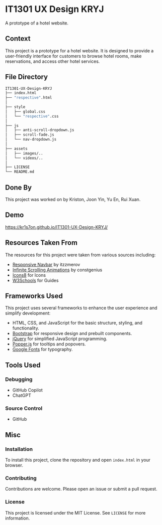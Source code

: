 # IT1301 UX Design KRYJ

A prototype of a hotel website.

## Context

This project is a prototype for a hotel website. It is designed to provide a user-friendly interface for customers to browse hotel rooms, make reservations, and access other hotel services.

## File Directory

```bash
IT1301-UX-Design-KRYJ
├── index.html
├── "respective".html
│ 
├── style
│   ├── global.css
│   └── "respective".css
│ 
├── js
│   ├── anti-scroll-dropdown.js
│   ├── scroll-fade.js
│   └── nav-dropdown.js
│ 
├── assets
│   ├── images/..
│   └── videos/..
│
├── LICENSE 
└── README.md
```

## Done By

This project was worked on by Kriston, Joon Yin, Yu En, Rui Xuan.

## Demo

https://kr1s7on.github.io/IT1301-UX-Design-KRYJ/

## Resources Taken From

The resources for this project were taken from various sources including:

- [Responsive Navbar](https://github.com/itzzmerov/responsive-navbar) by itzzmerov
- [Infinite Scrolling Animations](https://github.com/constgenius/InfiniteScroll) by constgenius
- [Icons8](https://icons8.com/) for Icons
- [W3Schools](https://www.w3schools.com/) for Guides

## Frameworks Used

This project uses several frameworks to enhance the user experience and simplify development:

- HTML, CSS, and JavaScript for the basic structure, styling, and functionality.
- [Bootstrap](https://getbootstrap.com/) for responsive design and prebuilt components.
- [jQuery](https://jquery.com/) for simplified JavaScript programming.
- [Popper.js](https://popper.js.org/) for tooltips and popovers.
- [Google Fonts](https://fonts.google.com/) for typography.

## Tools Used

### Debugging

- GitHub Copilot
- ChatGPT

### Source Control

- GitHub

## Misc

### Installation

To install this project, clone the repository and open `index.html` in your browser.

### Contributing

Contributions are welcome. Please open an issue or submit a pull request.

### License

This project is licensed under the MIT License. See `LICENSE` for more information.